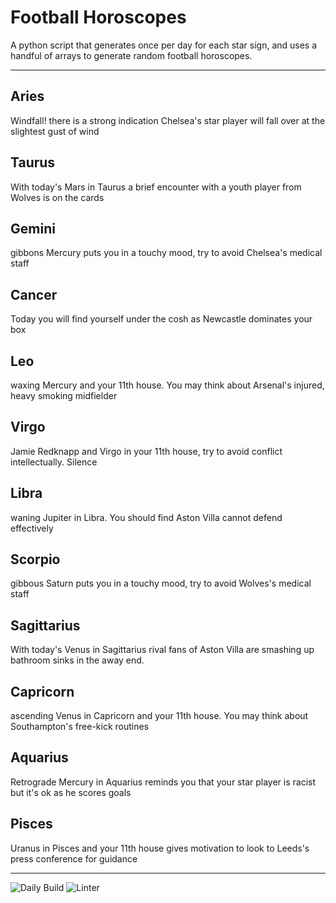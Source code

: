 # Football Horoscopes

A python script that generates once per day for each star sign, and uses a handful of arrays to generate random football horoscopes.

---

<!-- horoscopes_item starts -->
<h2>Aries</h2><p>Windfall! there is a strong indication Chelsea's star player will fall over at the slightest gust of wind</p><h2>Taurus</h2><p>With today's Mars in Taurus a brief encounter with a youth player from Wolves is on the cards</p><h2>Gemini</h2><p>gibbons Mercury puts you in a touchy mood, try to avoid Chelsea's medical staff</p><h2>Cancer</h2><p>Today you will find yourself under the cosh as Newcastle dominates your box</p><h2>Leo</h2><p>waxing Mercury and your 11th house. You may think about Arsenal's injured, heavy smoking midfielder</p><h2>Virgo</h2><p>Jamie Redknapp and Virgo in your 11th house, try to avoid conflict intellectually. Silence</p><h2>Libra</h2><p>waning Jupiter in Libra. You should find Aston Villa cannot defend effectively</p><h2>Scorpio</h2><p>gibbous Saturn puts you in a touchy mood, try to avoid Wolves's medical staff</p><h2>Sagittarius</h2><p>With today's Venus in Sagittarius rival fans of Aston Villa are smashing up bathroom sinks in the away end.</p><h2>Capricorn</h2><p>ascending Venus in Capricorn and your 11th house. You may think about Southampton's free-kick routines</p><h2>Aquarius</h2><p>Retrograde Mercury in Aquarius reminds you that your star player is racist but it's ok as he scores goals</p><h2>Pisces</h2><p>Uranus in Pisces and your 11th house gives motivation to look to Leeds's press conference for guidance</p>
<!-- horoscopes_item ends -->

---

![Daily Build](https://github.com/MatBenfield/horofootball.thechels.uk/workflows/Daily%20Build/badge.svg) ![Linter](https://github.com/MatBenfield/horofootball.thechels.uk/workflows/Linter/badge.svg)

